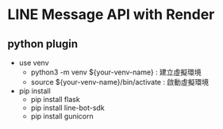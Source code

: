 # LINE Message API with Render

## python plugin

- use venv
  - python3 -m venv ${your-venv-name} : 建立虛擬環境
  - source ${your-venv-name}/bin/activate : 啟動虛擬環境
- pip install
  - pip install flask
  - pip install line-bot-sdk
  - pip install gunicorn
